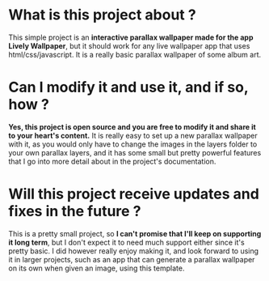 # What is this project about ?
This simple project is an **interactive parallax wallpaper made for the app Lively Wallpaper**, but it should work for any live wallpaper app that uses html/css/javascript. It is a really basic parallax wallpaper of some album art.

# Can I modify it and use it, and if so, how ?
**Yes, this project is open source and you are free to modify it and share it to your heart's content.** It is really easy to set up a new parallax wallpaper with it, as you would only have to change the images in the layers folder to your own parallax layers, and it has some small but pretty powerful features that I go into more detail about in the project's documentation.

# Will this project receive updates and fixes in the future ?
This is a pretty small project, so **I can't promise that I'll keep on supporting it long term**, but I don't expect it to need much support either since it's pretty basic. I did however really enjoy making it, and look forward to using it in larger projects, such as an app that can generate a parallax wallpaper on its own when given an image, using this template.
